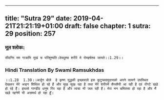 
---
title: "Sutra 29"
date: 2019-04-21T21:21:19+01:00
draft: false
chapter: 1
sutra: 29
position: 257
---
### मूल श्लोकः:
```
सीदन्ति मम गात्राणि मुखं च परिशुष्यति।वेपथुश्च शरीरे मे रोमहर्षश्च जायते।।1.29।।

```

### Hindi Translation By Swami Ramsukhdas
```
।।1.28  1.30।।अर्जुन बोले  हे कृष्ण युद्धकी इच्छावाले इस कुटुम्बसमुदायको अपने सामने उपस्थित देखकर मेरे अङ्ग शिथिल हो रहे हैं और मुख सूख रहा है तथा मेरे शरीरमें कँपकँपी आ रही है एवं रोंगटे खड़े हो रहे हैं। हाथसे गाण्डीव धनुष गिर रहा है और त्वचा भी जल रही है। मेरा मन भ्रमितसा हो रहा है और मैं खड़े रहनेमें भी असमर्थ हो रहा हूँ।

```

